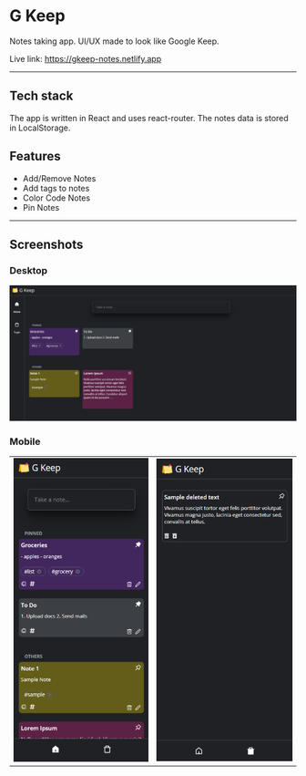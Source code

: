 # G Keep

Notes taking app. UI/UX made to look like Google Keep.

Live link: https://gkeep-notes.netlify.app

---

## Tech stack

The app is written in React and uses react-router. The notes data is stored in LocalStorage.

## Features

- Add/Remove Notes
- Add tags to notes
- Color Code Notes
- Pin Notes

---

## Screenshots

### Desktop

![Desktop](public/screenshots/notes1.png)

### Mobile

<table align="center">
  <tr>
    <td><img src="public/screenshots/notes2.png"></td>
    <td><img src="public/screenshots/notes3.png"></td>
  </tr>
 </table>
